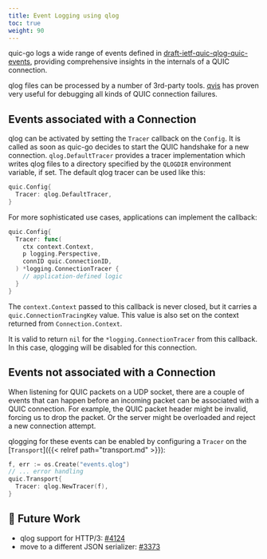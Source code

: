 ```yaml
---
title: Event Logging using qlog
toc: true
weight: 90
---
```


quic-go logs a wide range of events defined in [draft-ietf-quic-qlog-quic-events](https://datatracker.ietf.org/doc/draft-ietf-quic-qlog-quic-events/), providing comprehensive insights in the internals of a QUIC connection. 

qlog files can be processed by a number of 3rd-party tools. [qvis](https://qvis.quictools.info/) has proven very useful for debugging all kinds of QUIC connection failures.

## Events associated with a Connection

qlog can be activated by setting the `Tracer` callback on the `Config`. It is called as soon as quic-go decides to start the QUIC handshake for a new connection.
`qlog.DefaultTracer` provides a tracer implementation which writes qlog files to a directory specified by the `QLOGDIR` environment variable, if set.
The default qlog tracer can be used like this:
```go
quic.Config{
  Tracer: qlog.DefaultTracer,
}
```

For more sophisticated use cases, applications can implement the callback:
```go
quic.Config{
  Tracer: func(
    ctx context.Context, 
    p logging.Perspective, 
    connID quic.ConnectionID,
  ) *logging.ConnectionTracer {
    // application-defined logic
  }
}
```

The `context.Context` passed to this callback is never closed, but it carries a `quic.ConnectionTracingKey` value. This value is also set on the context returned from `Connection.Context`.

It is valid to return `nil` for the `*logging.ConnectionTracer` from this callback. In this case, qlogging will be disabled for this connection.

## Events not associated with a Connection

When listening for QUIC packets on a UDP socket, there are a couple of events that can happen before an incoming packet can be associated with a QUIC connection. For example, the QUIC packet header might be invalid, forcing us to drop the packet. Or the server might be overloaded and reject a new connection attempt.

qlogging for these events can be enabled by configuring a `Tracer` on the [`Transport`]({{< relref path="transport.md" >}}):
```go
f, err := os.Create("events.qlog")
// ... error handling
quic.Transport{
  Tracer: qlog.NewTracer(f),
}
```

## 📝 Future Work

* qlog support for HTTP/3: [#4124](https://github.com/quic-go/quic-go/issues/4124)
* move to a different JSON serializer: [#3373](https://github.com/quic-go/quic-go/issues/3373)
